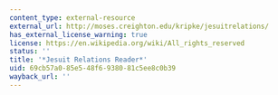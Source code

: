 ```yaml
---
content_type: external-resource
external_url: http://moses.creighton.edu/kripke/jesuitrelations/
has_external_license_warning: true
license: https://en.wikipedia.org/wiki/All_rights_reserved
status: ''
title: '*Jesuit Relations Reader*'
uid: 69cb57a0-85e5-48f6-9380-81c5ee8c0b39
wayback_url: ''
---
```

